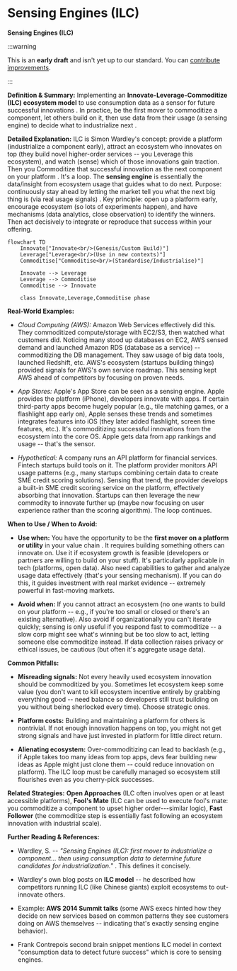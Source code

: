 # Sensing Engines (ILC)


**Sensing Engines (ILC)**

:::warning

This is an **early draft** and isn't yet up to our standard.
You can [contribute improvements](https://github.com/dave1010/wardley-leadership-strategies).

:::


**Definition & Summary:** Implementing an **Innovate-Leverage-Commoditize (ILC) ecosystem model** to use consumption data as a sensor for future successful innovations . In practice, be the first mover to commoditize a component, let others build on it, then use data from their usage (a sensing engine) to decide what to industrialize next .

**Detailed Explanation:** ILC is Simon Wardley's concept: provide a platform (industrialize a component early), attract an ecosystem who innovates on top (they build novel higher-order services -- you Leverage this ecosystem), and watch (sense) which of those innovations gain traction. Then you Commoditize that successful innovation as the next component on your platform . It's a loop. The **sensing engine** is essentially the data/insight from ecosystem usage that guides what to do next. Purpose: continuously stay ahead by letting the market tell you what the next big thing is (via real usage signals) . Key principle: open up a platform early, encourage ecosystem (so lots of experiments happen), and have mechanisms (data analytics, close observation) to identify the winners. Then act decisively to integrate or reproduce that success within your offering.

```mermaid
flowchart TD
    Innovate["Innovate<br/>(Genesis/Custom Build)"]
    Leverage["Leverage<br/>(Use in new contexts)"]
    Commoditise["Commoditise<br/>(Standardise/Industrialise)"]

    Innovate --> Leverage
    Leverage --> Commoditise
    Commoditise --> Innovate

    class Innovate,Leverage,Commoditise phase
```

**Real-World Examples:**

-  *Cloud Computing (AWS):* Amazon Web Services effectively did this. They commoditized compute/storage with EC2/S3, then watched what customers did. Noticing many stood up databases on EC2, AWS sensed demand and launched Amazon RDS (database as a service) -- commoditizing the DB management. They saw usage of big data tools, launched Redshift, etc. AWS's ecosystem (startups building things) provided signals for AWS's own service roadmap. This sensing kept AWS ahead of competitors by focusing on proven needs.

-  *App Stores:* Apple's App Store can be seen as a sensing engine. Apple provides the platform (iPhone), developers innovate with apps. If certain third-party apps become hugely popular (e.g., tile matching games, or a flashlight app early on), Apple senses these trends and sometimes integrates features into iOS (they later added flashlight, screen time features, etc.). It's commoditizing successful innovations from the ecosystem into the core OS. Apple gets data from app rankings and usage -- that's the sensor.

-  *Hypothetical:* A company runs an API platform for financial services. Fintech startups build tools on it. The platform provider monitors API usage patterns (e.g., many startups combining certain data to create SME credit scoring solutions). Sensing that trend, the provider develops a built-in SME credit scoring service on the platform, effectively absorbing that innovation. Startups can then leverage the new commodity to innovate further up (maybe now focusing on user experience rather than the scoring algorithm). The loop continues.

**When to Use / When to Avoid:**

-  **Use when:** You have the opportunity to be the **first mover on a platform or utility** in your value chain . It requires building something others can innovate on. Use it if ecosystem growth is feasible (developers or partners are willing to build on your stuff). It's particularly applicable in tech (platforms, open data). Also need capabilities to gather and analyze usage data effectively (that's your sensing mechanism). If you can do this, it guides investment with real market evidence -- extremely powerful in fast-moving markets.

-  **Avoid when:** If you cannot attract an ecosystem (no one wants to build on your platform -- e.g., if you're too small or closed or there's an existing alternative). Also avoid if organizationally you can't iterate quickly; sensing is only useful if you respond fast to commoditize -- a slow corp might see what's winning but be too slow to act, letting someone else commoditize instead. If data collection raises privacy or ethical issues, be cautious (but often it's aggregate usage data).

**Common Pitfalls:**

-  **Misreading signals:** Not every heavily used ecosystem innovation should be commoditized by you. Sometimes let ecosystem keep some value (you don't want to kill ecosystem incentive entirely by grabbing everything good -- need balance so developers still trust building on you without being sherlocked every time). Choose strategic ones.

-  **Platform costs:** Building and maintaining a platform for others is nontrivial. If not enough innovation happens on top, you might not get strong signals and have just invested in platform for little direct return.

-  **Alienating ecosystem:** Over-commoditizing can lead to backlash (e.g., if Apple takes too many ideas from top apps, devs fear building new ideas as Apple might just clone them -- could reduce innovation on platform). The ILC loop must be carefully managed so ecosystem still flourishes even as you cherry-pick successes.

**Related Strategies:** **Open Approaches** (ILC often involves open or at least accessible platforms), **Fool's Mate** (ILC can be used to execute fool's mate: you commoditize a component to upset higher order---similar logic), **Fast Follower** (the commoditize step is essentially fast following an ecosystem innovation with industrial scale).

**Further Reading & References:**

-  Wardley, S. -- *"Sensing Engines (ILC): first mover to industrialize a component... then using consumption data to determine future candidates for industrialization."* . This defines it concisely.

-  Wardley's own blog posts on **ILC model** -- he described how competitors running ILC (like Chinese giants) exploit ecosystems to out-innovate others.

-  Example: **AWS 2014 Summit talks** (some AWS execs hinted how they decide on new services based on common patterns they see customers doing on AWS themselves -- indicating that's exactly sensing engine behavior).

-  Frank Contrepois second brain snippet mentions ILC model in context "consumption data to detect future success" which is core to sensing engines.